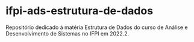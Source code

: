 # ifpi-ads-estrutura-de-dados
Repositório dedicado à matéria Estrutura de Dados do curso de Análise e Desenvolvimento de Sistemas no IFPI em 2022.2.
